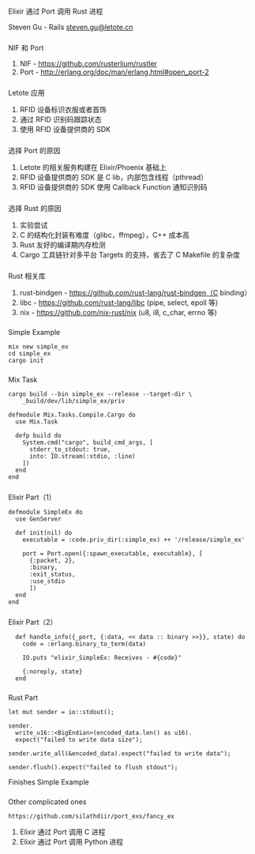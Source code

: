 
###

Elixir 通过 Port 调用 Rust 进程

Steven Gu - Rails
steven.gu@letote.cn

###

NIF 和 Port

1. NIF - https://github.com/rusterlium/rustler
2. Port - http://erlang.org/doc/man/erlang.html#open_port-2

###

Letote 应用

1. RFID 设备标识衣服或者首饰
2. 通过 RFID 识别码跟踪状态
3. 使用 RFID 设备提供商的 SDK

###

选择 Port 的原因

1. Letote 的相关服务构建在 Elixir/Phoenix 基础上
2. RFID 设备提供商的 SDK 是 C lib，内部包含线程（pthread）
3. RFID 设备提供商的 SDK 使用 Callback Function 通知识别码

###

选择 Rust 的原因

1. 实验尝试
2. C 的结构化封装有难度（glibc，ffmpeg），C++ 成本高
3. Rust 友好的编译期内存检测
4. Cargo 工具链针对多平台 Targets 的支持，省去了 C Makefile 的复杂度

###

Rust 相关库

1. rust-bindgen - https://github.com/rust-lang/rust-bindgen（C binding）
2. libc - https://github.com/rust-lang/libc (pipe, select, epoll 等)
3. nix - https://github.com/nix-rust/nix (u8, i8, c_char, errno 等)

###

Simple Example

```
mix new simple_ex
cd simple_ex
cargo init
```

###

Mix Task

```
cargo build --bin simple_ex --release --target-dir \
    _build/dev/lib/simple_ex/priv
```

```
defmodule Mix.Tasks.Compile.Cargo do
  use Mix.Task

  defp build do
    System.cmd("cargo", build_cmd_args, [
      stderr_to_stdout: true,
      into: IO.stream(:stdio, :line)
    ])
  end
end
```

###

Elixir Part（1）

```
defmodule SimpleEx do
  use GenServer

  def init(nil) do
    executable = :code.priv_dir(:simple_ex) ++ '/release/simple_ex'

    port = Port.open({:spawn_executable, executable}, [
      {:packet, 2},
      :binary,
      :exit_status,
      :use_stdio
      ])
  end
end
```

###

Elixir Part（2）

```
  def handle_info({_port, {:data, << data :: binary >>}}, state) do
    code = :erlang.binary_to_term(data)

    IO.puts "elixir_SimpleEx: Receives - #{code}"

    {:noreply, state}
  end
```

###

Rust Part

```
let mut sender = io::stdout();

sender.
  write_u16::<BigEndian>(encoded_data.len() as u16).
  expect("failed to write data size");

sender.write_all(&encoded_data).expect("failed to write data");

sender.flush().expect("failed to flush stdout");
```

Finishes Simple Example

###

Other complicated ones

`https://github.com/silathdiir/port_exs/fancy_ex`

1. Elixir 通过 Port 调用 C 进程
2. Elixir 通过 Port 调用 Python 进程

